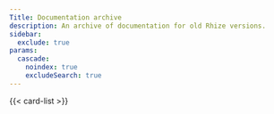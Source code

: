 ```yaml
---
Title: Documentation archive
description: An archive of documentation for old Rhize versions.
sidebar:
  exclude: true
params:
  cascade:
    noindex: true
    excludeSearch: true
---
```


{{< card-list >}}
